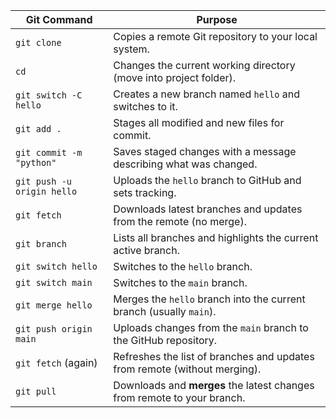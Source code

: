 | **Git Command**            | **Purpose**                                                               |
| -------------------------- | ------------------------------------------------------------------------- |
| `git clone`                | Copies a remote Git repository to your local system.                      |
| `cd`                       | Changes the current working directory (move into project folder).         |
| `git switch -C hello`      | Creates a new branch named `hello` and switches to it.                    |
| `git add .`                | Stages all modified and new files for commit.                             |
| `git commit -m "python"`   | Saves staged changes with a message describing what was changed.          |
| `git push -u origin hello` | Uploads the `hello` branch to GitHub and sets tracking.                   |
| `git fetch`                | Downloads latest branches and updates from the remote (no merge).         |
| `git branch`               | Lists all branches and highlights the current active branch.              |
| `git switch hello`         | Switches to the `hello` branch.                                           |
| `git switch main`          | Switches to the `main` branch.                                            |
| `git merge hello`          | Merges the `hello` branch into the current branch (usually `main`).       |
| `git push origin main`     | Uploads changes from the `main` branch to the GitHub repository.          |
| `git fetch` (again)        | Refreshes the list of branches and updates from remote (without merging). |
| `git pull`                 | Downloads and **merges** the latest changes from remote to your branch.   |
